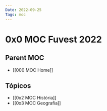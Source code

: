 ```yaml
---
Date: 2022-09-25
Tags: moc
---
```

# 0x0 MOC Fuvest 2022

## Parent MOC
- [[000 MOC Home]]

## Tópicos
- [[0x2 MOC História]]
- [[0x3 MOC Geografia]]